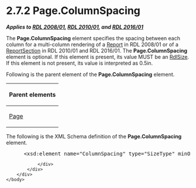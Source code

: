 <html dir="LTR" xmlns:mshelp="http://msdn.microsoft.com/mshelp" xmlns:ddue="http://ddue.schemas.microsoft.com/authoring/2003/5" xmlns:xlink="http://www.w3.org/1999/xlink" xmlns:tool="http://www.microsoft.com/tooltip">
    <head>
        <meta http-equiv="Content-Type" content="text/html; CHARSET=utf-8"></meta>
        <meta name="save" content="history"></meta>
        <title>2.7.2 Page.ColumnSpacing</title>
        <xml>
            <mshelp:toctitle title="2.7.2 Page.ColumnSpacing"></mshelp:toctitle>
            <mshelp:rltitle title="[MS-RDL]: Page.ColumnSpacing"></mshelp:rltitle>
            <mshelp:keyword index="A" term="b648281f-5fbb-44a5-ab0f-c86a92c68e4e"></mshelp:keyword>
            <mshelp:attr name="DCSext.ContentType" value="open specification"></mshelp:attr>
            <mshelp:attr name="AssetID" value="b648281f-5fbb-44a5-ab0f-c86a92c68e4e"></mshelp:attr>
            <mshelp:attr name="TopicType" value="kbRef"></mshelp:attr>
            <mshelp:attr name="DCSext.Title" value="[MS-RDL]: Page.ColumnSpacing" />
        </xml>
    </head>
    <body>
        <div id="header">
            <h1 class="heading">2.7.2 Page.ColumnSpacing</h1>
        </div>
        <div id="mainSection">
            <div id="mainBody">
                <div id="allHistory" class="saveHistory"></div>
                <div id="sectionSection0" class="section" name="collapseableSection">
                    

<p><b><i>Applies to </i></b><a href="1e855f94-4617-47e4-b89e-0856c6cb420f.html"><b><i>RDL 2008/01</i></b></a><b><i>,
</i></b><a href="3428e690-a348-4ec7-8a6a-8efb42d2cdee.html"><b><i>RDL 2010/01</i></b></a><b><i>,
and </i></b><a href="52ce3983-2bfc-4e72-9359-42aaf5fe4509.html"><b><i>RDL 2016/01</i></b></a></p>

<p>The <b>Page.ColumnSpacing</b> element specifies the spacing
between each column for a multi-column rendering of a <a href="6bbaafec-020b-406c-b4e7-5e4318b616cb.html">Report</a> in RDL 2008/01
or of a <a href="96c3d25f-d8ce-4fe4-ab03-592edaa4a1da.html">ReportSection</a>
in RDL 2010/01 and RDL 2016/01. The <b>Page.ColumnSpacing</b> element
is optional. If this element is present, its value MUST be an <a href="b40c092e-4fe5-4f7b-a0bf-c98df1361c90.html">RdlSize</a>. If this element
is not present, its value is interpreted as 0.5in.</p>

<p>Following is the parent element of the <b>Page.ColumnSpacing</b>
element.</p>

<table>
 <thead>
  <tr>
   <th>
   <p>Parent elements</p>
   </th>
  </tr>
 </thead>
 <tr>
  <td>
  <p><a href="b5e525d5-00d6-4e1a-8813-55f327da6b4c.html">Page</a></p>
  </td>
 </tr>
</table>

<p>The following is the XML Schema definition of the <b>Page.ColumnSpacing</b>
element.</p>

<dl>
<dd>
<div><pre> &lt;xsd:element name=&quot;ColumnSpacing&quot; type=&quot;SizeType&quot; minOccurs=&quot;0&quot; /&gt;
</pre></div>
</dd></dl>


                </div>
            </div>
        </div>
    </body>
</html>